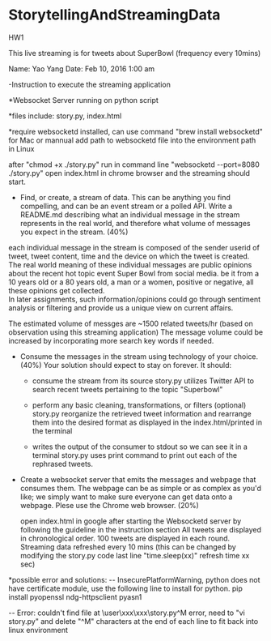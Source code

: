 # StorytellingAndStreamingData
HW1

This live streaming is for tweets about SuperBowl  (frequency every 10mins)

Name: Yao Yang
Date: Feb 10, 2016  1:00 am


-Instruction to execute the streaming application 

*Websocket Server running on python script

*files include:  story.py,  index.html

*require websocketd installed, can use command "brew install websocketd" for Mac or  mannual add path to websocketd file into the environment path in Linux

after "chmod +x ./story.py" 
run in command line "websocketd --port=8080 ./story.py"
open index.html in chrome browser and the streaming should start.



- Find, or create, a stream of data. This can be anything you find compelling, and can be an event stream or a polled API. Write a README.md describing what an individual message in the stream represents in the real world, and therefore what volume of messages you expect in the stream. (40%)

each individual message in the stream is composed of the sender userid of tweet, tweet content, time and the device on which the tweet is created.
The real world meaning of these individual messages are public opinions about the recent hot topic event Super Bowl from social media. be it from a 10 years old or a 80 years old, a man or a women, positive or negative, all these opinions get collected.  
In later assignments, such information/opinions could go through sentiment analysis or filtering and provide us a unique view on current affairs.

The estimated volume of messges are ~1500 related tweets/hr (based on observation using this streaming application)
The message volume could be increased by incorporating more search key words if needed. 


- Consume the messages in the stream using technology of your choice. (40%) Your solution should expect to stay on forever. It should:
  * consume the stream from its source
  story.py utilizes Twitter API to search recent tweets pertaining to the topic "Superbowl"

  * perform any basic cleaning, transformations, or filters (optional)
  story.py reorganize the retrieved tweet information and rearrange them into the desired format as displayed in the index.html/printed in the terminal

  * writes the output of the consumer to stdout so we can see it in a terminal
  story.py uses print command to print out each of the rephrased tweets.

- Create a websocket server that emits the messages and webpage that consumes them. The webpage can be as simple or as complex as you'd like; we simply want to make sure everyone can get data onto a webpage. Plese use the Chrome web browser. (20%)
  
  open index.html in google after starting the Websocketd server by following the guideline in the instruction section
  All tweets are displayed in chronological order. 100 tweets are displayed in each round.
  Streaming data refreshed every 10 mins (this can be changed by modifying the story.py code last line  "time.sleep(xx)"  refresh time xx sec)




*possible error and solutions:
-- InsecurePlatformWarning,  python does not have certificate module, use the following line to install for python.
pip install pyopenssl ndg-httpsclient pyasn1

-- Error: couldn't find file at \user\xxx\xxx\story.py^M    error,  need to "vi story.py" and delete "^M" characters at the end of each line to fit back into linux environment
